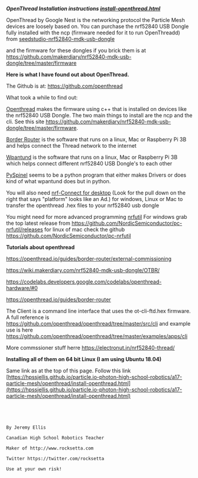 

***OpenThread Installation instructions [install-openthread.html](https://hpssjellis.github.io/particle.io-photon-high-school-robotics/a17-particle-mesh/openthread/install-openthread.html)***


OpenThread by Google Nest is the networking protocol the Particle Mesh devices are loosely based on.
You can purchase the nrf52840 USB Dongle fully installed with the ncp (firmware needed for it to run OpenThreadd) from [seedstudio-nrf52840-mdk-usb-dongle](https://www.robotshop.com/ca/en/seeedstudio-nrf52840-mdk-usb-dongle.html) 

and the firmware for these dongles if you brick them is at https://github.com/makerdiary/nrf52840-mdk-usb-dongle/tree/master/firmware

**Here is what I have found out about OpenThread.**

The Github is at: https://github.com/openthread

What took a while to find out:

[Openthread](https://github.com/openthread/openthread) makes the firmware using c++ that is installed on devices like the nrf52840 USB Dongle. The two main things to install are the ncp and the cli. See this site https://github.com/makerdiary/nrf52840-mdk-usb-dongle/tree/master/firmware. 

[Border Router](https://github.com/openthread/borderrouter) is the software that runs on a linux, Mac or Raspberry Pi 3B  and helps connect the Thread network to the internet

[Wpantund](https://github.com/openthread/wpantund) is the software that runs on a linux, Mac or Raspberry Pi 3B which helps connect different nrf52840 USB Dongle's to each other

[PySpinel](https://github.com/openthread/pyspinel) seems to be a python program that either makes Drivers or does kind of what wpantund does but in python.

You will also need [nrf-Connect for desktop](https://www.nordicsemi.com/Software-and-Tools/Development-Tools/nRF-Connect-for-desktop) (Look for the pull down on the right that says "platform" looks like an Ad.) for windows, Linux or Mac to transfer the openthread .hex files to your nrf52840 usb dongle

You might need for more advanced programming [nrfutil]() For windows grab the top latest release from https://github.com/NordicSemiconductor/pc-nrfutil/releases for linux of mac check the github https://github.com/NordicSemiconductor/pc-nrfutil


**Tutorials about openthread**

https://openthread.io/guides/border-router/external-commissioning

https://wiki.makerdiary.com/nrf52840-mdk-usb-dongle/OTBR/  

https://codelabs.developers.google.com/codelabs/openthread-hardware/#0

https://openthread.io/guides/border-router


The Client is a command line interface that uses the ot-cli-ftd.hex firmware. A full reference is https://github.com/openthread/openthread/tree/master/src/cli and example use is here https://github.com/openthread/openthread/tree/master/examples/apps/cli

More commssioner stuff herre
https://electronut.in/nrf52840-thread/



**Installing all of them on 64 bit Linux (I am using Ubuntu 18.04)**

Same link as at the top of this page. Follow this link [https://hpssjellis.github.io/particle.io-photon-high-school-robotics/a17-particle-mesh/openthread/install-openthread.html](https://hpssjellis.github.io/particle.io-photon-high-school-robotics/a17-particle-mesh/openthread/install-openthread.html)



```




By Jeremy Ellis

Canadian High School Robotics Teacher

Maker of http://www.rocksetta.com

Twitter https://twitter.com/rocksetta

Use at your own risk!
